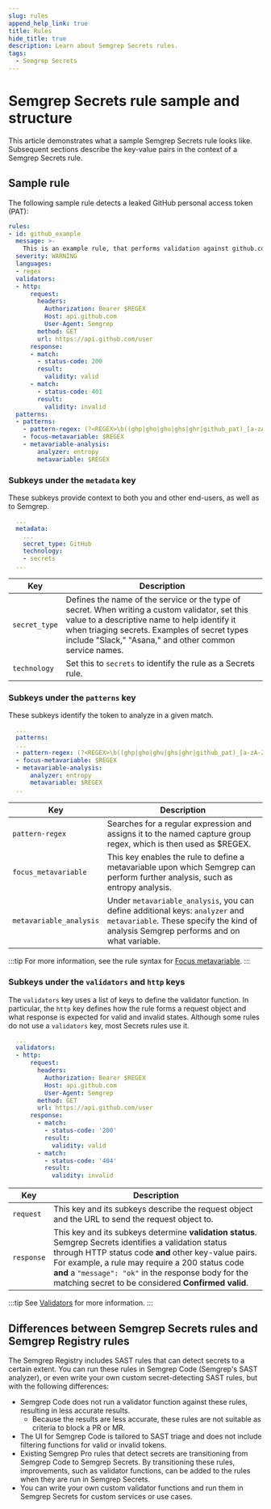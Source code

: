 ```yaml
---
slug: rules
append_help_link: true
title: Rules
hide_title: true
description: Learn about Semgrep Secrets rules.
tags:
  - Semgrep Secrets
---
```


# Semgrep Secrets rule sample and structure

This article demonstrates what a sample Semgrep Secrets rule looks like.
Subsequent sections describe the key-value pairs in the context of a Semgrep
Secrets rule.

## Sample rule

The following sample rule detects a leaked GitHub personal access token (PAT):

```yaml
rules:
- id: github_example
  message: >-
    This is an example rule, that performs validation against github.com
  severity: WARNING 
  languages:
  - regex
  validators:
  - http:
      request:
        headers:
          Authorization: Bearer $REGEX
          Host: api.github.com
          User-Agent: Semgrep
        method: GET
        url: https://api.github.com/user
      response:
      - match:
        - status-code: 200
        result:
          validity: valid
      - match:
        - status-code: 401
        result:
          validity: invalid 
  patterns:
  - patterns:
    - pattern-regex: (?<REGEX>\b((ghp|gho|ghu|ghs|ghr|github_pat)_[a-zA-Z0-9_]{36,255})\b)
    - focus-metavariable: $REGEX
    - metavariable-analysis:
        analyzer: entropy
        metavariable: $REGEX
```

### Subkeys under the `metadata` key

These subkeys provide context to both you and other end-users, as well as to
Semgrep.

```yaml
  ...
  metadata:
    ...
    secret_type: GitHub
    technology:
    - secrets
  ...
```
| Key | Description |
| -------  | ------ |
| `secret_type`  | Defines the name of the service or the type of secret. When writing a custom validator, set this value to a descriptive name to help identify it when triaging secrets. Examples of secret types include "Slack," "Asana," and other common service names. |
| `technology` | Set this to `secrets` to identify the rule as a Secrets rule. |
   
### Subkeys under the `patterns` key

These subkeys identify the token to analyze in a given match.

```yaml
  ...
  patterns:
  ...
  - pattern-regex: (?<REGEX>\b((ghp|gho|ghu|ghs|ghr|github_pat)_[a-zA-Z0-9_]{36,255})\b)
  - focus-metavariable: $REGEX
  - metavariable-analysis:
      analyzer: entropy
      metavariable: $REGEX
  ..
```

| Key | Description |
| -------  | ------ |
| `pattern-regex`  | Searches for a regular expression and assigns it to the named capture group regex, which is then used as $REGEX. |
| `focus_metavariable`  | This key enables the rule to define a metavariable upon which Semgrep can perform further analysis, such as entropy analysis. |
| `metavariable_analysis`  | Under `metavariable_analysis`, you can define additional keys: `analyzer` and `metavariable`. These specify the kind of analysis Semgrep performs and on what variable.  |

:::tip 
For more information, see the rule syntax for [<i class="fa-regular fa-file-lines"></i> Focus
metavariable](/writing-rules/rule-syntax/#focus-metavariable).
:::

### Subkeys under the `validators` and `http` keys

The `validators` key uses a list of keys to define the validator function. In
particular, the `http` key defines how the rule forms a request object and what
response is expected for valid and invalid states. Although some rules do not use a `validators` key, most Secrets rules use it. 

```yaml
  ...
  validators:
  - http:
      request:
        headers:
          Authorization: Bearer $REGEX
          Host: api.github.com
          User-Agent: Semgrep
        method: GET
        url: https://api.github.com/user
      response:
        - match:
          - status-code: '200'
          result:
            validity: valid
        - match:
          - status-code: '404'
          result:
            validity: invalid
```

| Key | Description |
| -------  | ------ |
| `request`  | This key and its subkeys describe the request object and the URL to send the request object to. |
| `response`  | This key and its subkeys determine **validation status**. Semgrep Secrets identifies a validation status through HTTP status code **and** other key-value pairs. For example, a rule may require a 200 status code **and** a `"message": "ok"` in the response body for the matching secret to be considered **Confirmed valid**. |

:::tip
See [<i class="fa-regular fa-file-lines"></i> Validators](/semgrep-secrets/validators/) for more information.
:::

## Differences between Semgrep Secrets rules and Semgrep Registry rules

The Semgrep Registry includes SAST rules that can detect secrets to a certain
extent. You can run these rules in Semgrep Code (Semgrep's SAST analyzer), or
even write your own custom secret-detecting SAST rules, but with the following
differences:

* Semgrep Code does not run a validator function against these rules, resulting in less accurate results.
    * Because the results are less accurate, these rules are not suitable as criteria to block a PR or MR.
* The UI for Semgrep Code is tailored to SAST triage and does not include filtering functions for valid or invalid tokens.
* Existing Semgrep Pro rules that detect secrets are transitioning from Semgrep Code to Semgrep Secrets. By transitioning these rules, improvements, such as validator functions, can be added to the rules when they are run in Semgrep Secrets.
* You can write your own custom validator functions and run them in Semgrep Secrets for custom services or use cases.
